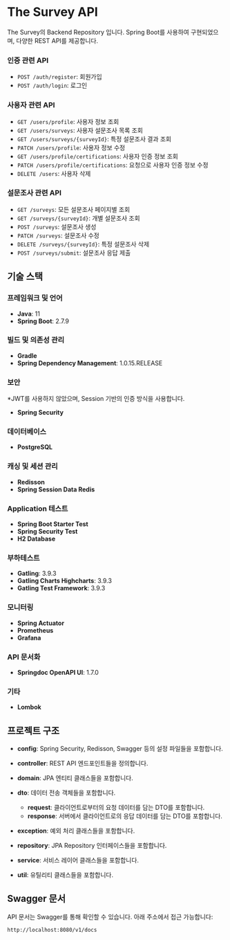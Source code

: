 # The Survey API

The Survey의 Backend Repository 입니다. 
Spring Boot를 사용하여 구현되었으며, 다양한 REST API를 제공합니다.

### 인증 관련 API

- `POST /auth/register`: 회원가입
- `POST /auth/login`: 로그인

### 사용자 관련 API

- `GET /users/profile`: 사용자 정보 조회
- `GET /users/surveys`: 사용자 설문조사 목록 조회
- `GET /users/surveys/{surveyId}`: 특정 설문조사 결과 조회
- `PATCH /users/profile`: 사용자 정보 수정
- `GET /users/profile/certifications`: 사용자 인증 정보 조회
- `PATCH /users/profile/certifications`: 요청으로 사용자 인증 정보 수정
- `DELETE /users`: 사용자 삭제

### 설문조사 관련 API

- `GET /surveys`: 모든 설문조사 페이지별 조회
- `GET /surveys/{surveyId}`: 개별 설문조사 조회
- `POST /surveys`: 설문조사 생성
- `PATCH /surveys`: 설문조사 수정
- `DELETE /surveys/{surveyId}`: 특정 설문조사 삭제
- `POST /surveys/submit`: 설문조사 응답 제출

## 기술 스택

### 프레임워크 및 언어
- **Java**: 11
- **Spring Boot**: 2.7.9

### 빌드 및 의존성 관리
- **Gradle**
- **Spring Dependency Management**: 1.0.15.RELEASE

### 보안

*JWT를 사용하지 않았으며, Session 기반의 인증 방식을 사용합니다.
- **Spring Security**

### 데이터베이스
- **PostgreSQL**

### 캐싱 및 세션 관리
- **Redisson**
- **Spring Session Data Redis**

### Application 테스트
- **Spring Boot Starter Test**
- **Spring Security Test**
- **H2 Database**

### 부하테스트
- **Gatling**: 3.9.3
- **Gatling Charts Highcharts**: 3.9.3
- **Gatling Test Framework**: 3.9.3

### 모니터링
- **Spring Actuator**
- **Prometheus**
- **Grafana**

### API 문서화
- **Springdoc OpenAPI UI**: 1.7.0

### 기타
- **Lombok**

## 프로젝트 구조

- **config**: Spring Security, Redisson, Swagger 등의 설정 파일들을 포함합니다.
- **controller**: REST API 엔드포인트들을 정의합니다.
- **domain**: JPA 엔티티 클래스들을 포함합니다.
- **dto**: 데이터 전송 객체들을 포함합니다.
    - **request**: 클라이언트로부터의 요청 데이터를 담는 DTO를 포함합니다.
    - **response**: 서버에서 클라이언트로의 응답 데이터를 담는 DTO를 포함합니다.

- **exception**: 예외 처리 클래스들을 포함합니다.

- **repository**: JPA Repository 인터페이스들을 포함합니다.

- **service**: 서비스 레이어 클래스들을 포함합니다.

- **util**: 유틸리티 클래스들을 포함합니다.

## Swagger 문서

API 문서는 Swagger를 통해 확인할 수 있습니다. 아래 주소에서 접근 가능합니다:

```
http://localhost:8080/v1/docs
```
